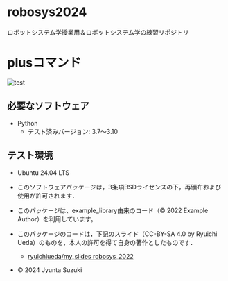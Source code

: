 # robosys2024
ロボットシステム学授業用＆ロボットシステム学の練習リポジトリ

# plusコマンド
![test](https://github.com/Jyunta19/robosys2024/actions/workflows/test.yml/badge.svg)

## 必要なソフトウェア
- Python
  - テスト済みバージョン: 3.7〜3.10

## テスト環境
- Ubuntu 24.04 LTS

- このソフトウェアパッケージは，3条項BSDライセンスの下，再頒布および使用が許可されます．
- このパッケージは、example_library由来のコード（© 2022 Example Author）を利用しています。
- このパッケージのコードは，下記のスライド（CC-BY-SA 4.0 by Ryuichi Ueda）のものを，本人の許可を得て自身の著作としたものです．
    - [ryuichiueda/my_slides robosys_2022](https://github.com/ryuichiueda/my_slides/tree/master/robosys_2022)
- © 2024 Jyunta Suzuki

